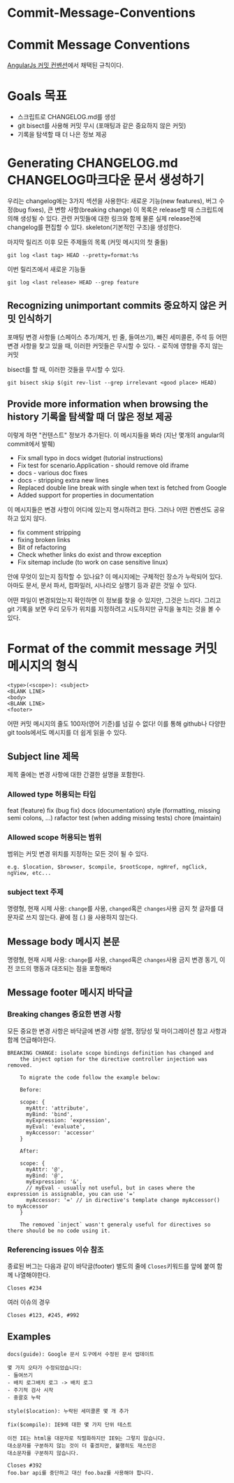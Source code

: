 # Commit-Message-Conventions

# Commit Message Conventions
[AngularJs 커밋 컨벤션](https://gist.github.com/stephenparish/9941e89d80e2bc58a153)에서 채택된 규칙이다.

# Goals 목표
- 스크립트로 CHANGELOG.md를 생성
- git bisect를 사용해 커밋 무시 (포매팅과 같은 중요하지 않은 커밋)
- 기록을 탐색할 때 더 나은 정보 제공

# Generating CHANGELOG.md CHANGELOG마크다운 문서 생성하기
우리는 changelog에는 3가지 섹션을 사용한다: 새로운 기능(new features), 버그 수정(bug fixes), 큰 변항 사항(breaking change)
이 목록은 release할 때 스크립트에 의해 생성될 수 있다. 관련 커밋들에 대한 링크와 함께
물론 실제 release전에 changelog를 편집할 수 있다. skeleton(기본적인 구조)을 생성한다.

마지막 릴리즈 이후 모든 주제들의 목록 (커밋 메시지의 첫 줄들)
```
git log <last tag> HEAD --pretty=format:%s
```

이번 릴리즈에서 새로운 기능들
```
git log <last release> HEAD --grep feature
```

## Recognizing unimportant commits 중요하지 않은 커밋 인식하기
포매팅 변경 사항들 (스페이스 추가/제거, 빈 줄, 들여쓰기), 빠진 세미콜론, 주석 등
어떤 변경 사항을 찾고 있을 때, 이러한 커밋들은 무시할 수 있다. - 로직에 영향을 주지 않는 커밋

bisect를 할 때, 이러한 것들을 무시할 수 있다.

```
git bisect skip $(git rev-list --grep irrelevant <good place> HEAD)
```



## Provide more information when browsing the history 기록을 탐색할 때 더 많은 정보 제공

이렇게 하면 "컨텐스트" 정보가 추가된다. 이 메시지들을 봐라 (지난 몇개의 angular의 commit에서 발췌)

- Fix small typo in docs widget (tutorial instructions)
- Fix test for scenario.Application - should remove old iframe
- docs - various doc fixes
- docs - stripping extra new lines
- Replaced double line break with single when text is fetched from Google
- Added support for properties in documentation

이 메시지들은 변경 사항이 어디에 있는지 명시하려고 한다. 그러나 어떤 컨벤션도 공유하고 있지 않다.

- fix comment stripping
- fixing broken links
- Bit of refactoring
- Check whether links do exist and throw exception
- Fix sitemap include (to work on case sensitive linux)

안에 무엇이 있는지 짐작할 수 있나요? 이 메시지에는 구체적인 장소가 누락되어 있다. 아마도 문서, 문서 파서, 컴파일러, 시나리오 실행기 등과 같은 것일 수 있다.

어떤 파일이 변경되었는지 확인하면 이 정보를 찾을 수 있지만, 그것은 느리다. 그리고 git 기록을 보면 우리 모두가 위치를 지정하려고 시도하지만 규칙을 놓치는 것을 볼 수 있다.

# Format of the commit message 커밋 메시지의 형식
```
<type>(<scope>): <subject>
<BLANK LINE>
<body>
<BLANK LINE>
<footer>
```
어떤 커밋 메시지의 줄도 100자(영어 기준)를 넘길 수 없다!
이를 통해 github나 다양한 git tools에서도 메시지를 더 쉽게 읽을 수 있다.

## Subject line 제목
제목 줄에는 변경 사항에 대한 간결한 설명을 포함한다.

### Allowed type 허용되는 타입
feat (feature)
fix (bug fix)
docs (documentation)
style (formatting, missing semi colons, ...)
rafactor
test (when adding missing tests)
chore (maintain)

### Allowed scope 허용되는 범위
범위는 커밋 변경 위치를 지정하는 모든 것이 될 수 있다.
```
e.g. $location, $browser, $compile, $rootScope, ngHref, ngClick, ngView, etc...
```

### subject text 주제
명령형, 현재 시제 사용: `change`를 사용, `changed`혹은 `changes`사용 금지
첫 글자를 대문자로 쓰지 않는다.
끝에 점 (.) 을 사용하지 않는다.

## Message body 메시지 본문
명령형, 현재 시제 사용: `change`를 사용, `changed`혹은 `changes`사용 금지
변경 동기, 이전 코드의 행동과 대조되는 점을 포함해라

## Message footer 메시지 바닥글

### Breaking changes 중요한 변경 사항
모든 중요한 변경 사항은 바닥글에 변경 사항 설명, 정당성 및 마이그레이션 참고 사항과 함께 언급해야한다.

```
BREAKING CHANGE: isolate scope bindings definition has changed and
    the inject option for the directive controller injection was removed.
    
    To migrate the code follow the example below:
    
    Before:
    
    scope: {
      myAttr: 'attribute',
      myBind: 'bind',
      myExpression: 'expression',
      myEval: 'evaluate',
      myAccessor: 'accessor'
    }
    
    After:
    
    scope: {
      myAttr: '@',
      myBind: '@',
      myExpression: '&',
      // myEval - usually not useful, but in cases where the expression is assignable, you can use '='
      myAccessor: '=' // in directive's template change myAccessor() to myAccessor
    }
    
    The removed `inject` wasn't generaly useful for directives so there should be no code using it.
```

### Referencing issues 이슈 참조
종료된 버그는 다음과 같이 바닥글(footer) 별도의 줄에 `Closes`키워드를 앞에 붙여 함께 나열해야한다.

```
Closes #234
```

여러 이슈의 경우
```
Closes #123, #245, #992
```

## Examples
```
docs(guide): Google 문서 도구에서 수정된 문서 업데이트

몇 가지 오타가 수정되었습니다:
- 들여쓰기
- 배치 로그배치 로그 -> 배치 로그
- 주기적 검사 시작
- 중괄호 누락
```

```
style($location): 누락된 세미콜론 몇 개 추가
```

```
fix($compile): IE9에 대한 몇 가지 단위 테스트

이전 IE는 html을 대문자로 직렬화하지만 IE9는 그렇지 않습니다.
대소문자를 구분하지 않는 것이 더 좋겠지만, 불행히도 재스민은
대소문자를 구분하지 않습니다.

Closes #392
foo.bar api를 중단하고 대신 foo.baz를 사용해야 합니다.
```
